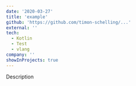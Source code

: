 ```yaml
---
date: '2020-03-27'
title: 'example'
github: 'https://github.com/timon-schelling/...'
external: ''
tech:
  - Kotlin
  - Test
  - vlang
company: ''
showInProjects: true
---
```


Description

